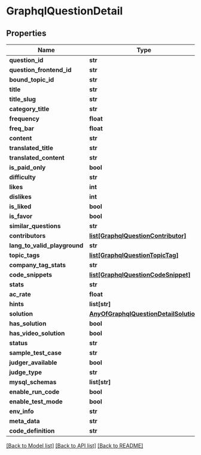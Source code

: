 # GraphqlQuestionDetail

## Properties
Name | Type | Description | Notes
------------ | ------------- | ------------- | -------------
**question_id** | **str** |  | [optional] 
**question_frontend_id** | **str** |  | [optional] 
**bound_topic_id** | **str** |  | [optional] 
**title** | **str** |  | [optional] 
**title_slug** | **str** |  | [optional] 
**category_title** | **str** |  | [optional] 
**frequency** | **float** |  | [optional] 
**freq_bar** | **float** |  | [optional] 
**content** | **str** |  | [optional] 
**translated_title** | **str** |  | [optional] 
**translated_content** | **str** |  | [optional] 
**is_paid_only** | **bool** |  | [optional] 
**difficulty** | **str** |  | [optional] 
**likes** | **int** |  | [optional] 
**dislikes** | **int** |  | [optional] 
**is_liked** | **bool** |  | [optional] 
**is_favor** | **bool** |  | [optional] 
**similar_questions** | **str** |  | [optional] 
**contributors** | [**list[GraphqlQuestionContributor]**](GraphqlQuestionContributor.md) |  | [optional] 
**lang_to_valid_playground** | **str** |  | [optional] 
**topic_tags** | [**list[GraphqlQuestionTopicTag]**](GraphqlQuestionTopicTag.md) |  | [optional] 
**company_tag_stats** | **str** |  | [optional] 
**code_snippets** | [**list[GraphqlQuestionCodeSnippet]**](GraphqlQuestionCodeSnippet.md) |  | [optional] 
**stats** | **str** |  | [optional] 
**ac_rate** | **float** |  | [optional] 
**hints** | **list[str]** |  | [optional] 
**solution** | [**AnyOfGraphqlQuestionDetailSolution**](AnyOfGraphqlQuestionDetailSolution.md) |  | [optional] 
**has_solution** | **bool** |  | [optional] 
**has_video_solution** | **bool** |  | [optional] 
**status** | **str** |  | [optional] 
**sample_test_case** | **str** |  | [optional] 
**judger_available** | **bool** |  | [optional] 
**judge_type** | **str** |  | [optional] 
**mysql_schemas** | **list[str]** |  | [optional] 
**enable_run_code** | **bool** |  | [optional] 
**enable_test_mode** | **bool** |  | [optional] 
**env_info** | **str** |  | [optional] 
**meta_data** | **str** |  | [optional] 
**code_definition** | **str** |  | [optional] 

[[Back to Model list]](../README.md#documentation-for-models) [[Back to API list]](../README.md#documentation-for-api-endpoints) [[Back to README]](../README.md)

